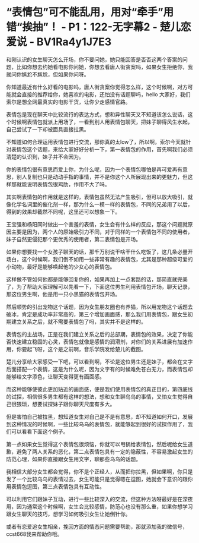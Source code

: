 # “表情包”可不能乱用，用对“牵手”用错“挨抽”！ - P1：122-无字幕2 - 楚儿恋爱说 - BV1Ra4y1J7E3

和刚认识的女生聊天怎么开场，你不要问她，她只能回答是否否这两个答案的问题，比如你想去约她看电影你问她，你想去看唐人街贪案吗，如果女生拒绝你，我就问你尴尬不尴尬，但如果你问呀。

你知道最近有什么好看的电影吗，唐人街贪案你觉得怎么样，这个时候啊，对方可能就会直接的推荐给你，她喜欢的电影，还怕没有话题聊吗，hello 大家好，我们索尔是想全网最真实的电影干货，让你少走感情官路。

表情包是现在聊天中比较流行的表达方式，想和异性聊天又不知道该怎么说话，这个时候啊表情包就派上用场了，一看到别人用表情包聊天，把妹子聊得风生水起，自己尝试了一下却被面具直接拉黑。

不知道如何合理运用表情包进行交流，那你真的太low了，所以啊，索尔今天就针对表情包这个话题，来给大家好好分析一下，第一表情包的作用，首先啊我们必须清楚的认识到，妹子并不会因为。

你的表情包很有意思而爱上你，为什么呢，因为一个表情包哪怕是再可爱再有意思，别人复制也只是动动手指的事情，并不是你这个人所展现出来的更魅力，但这样那就能说明表情包很鸡肋，作用不大了吗。

其实啊表情包的作用就是这样的，表情包虽然无法产生吸引，但可以放大吸引，就像化学名词里的催化剂一样，那为什么一模一样的表情包，不同的兄弟用了以后，得到的效果却截然不同呢，这里还可以想象一下。

王宝强和杨阳同时做出一个害羞的表情，女生会有什么样的反应，那这个问题就原因主要是因为，两个人的原始吸引力不同，对于同样的一个表情包不同的使用者，妹子自然更侵犯那个更优秀的使用者，第二表情包是开场。

如果你想要找一个女孩子聊天的话，那千万别说干啥干什么吃饭了，这几条必量开场白，这个时候啊，我们倒不如用一些非常有趣的表情包，尤其是那种超级可爱的小动物，最好是能够唤起他的少女心的表情包。

这样做不管如何他都是能够回复你的，如果再加上一点套路的话，那简直就完美了，为了帮助大家理解可以先看一下，下面这位男生利用表情包开场，聊天记录，那这位男生啊，他是用一只小黑猫的表情包开场。

然后顺势的引出宠物这个话题，因为女生朋友圈也有养猫，所以用宠物这个话题去破冰，肯定是成功率非常高的，第三个增加画面感，那么我们用表情包，跟女生初期建立关系之后，就不需要表情包了吗，其实并不是这样的。

表情包的主战场，正是在我们建立关系之后的总部期，表情包的效果，决定了你能否快速建立稳固的心灵，表情包就像是感情的润滑剂，对你们的关系进展有加速作用，你要起飞呀，这个是之前啊，音乐学院发给楚儿的截图。

楚儿分享给大家感受一下吧，可以看到啊，不论是这位男生还是妹子，都会在文字后面搭配一个表情，这是为什么呢，因为文字有的时候难免苍白无力，而表情包却能够给文字添色，让聊天变得更有画面感。

而这种能够使彼此更加贴近的画面感，便是我们使用表情包的真正目的，第四底线的试探，相信很多男生都有这样的想法，想和女生聊乌乌的事情，又怕女生觉得自己很猥琐，想要试探妹子跟你聊天尺度有多大。

但是害怕自己被拉黑，想知道女生对自己是不是有意思，却不知道如何开口，发展到这种情况的时候啊，一些比较乌乌的表情包，就能够起到很好的试探作用了，我们可以看看下面这个例子。

第一点如果女生觉得这个表情包很烦恼，你就可以甩锅给表情包，然后呢给女生道歉，避免了两人关系的恶化，第二点表情包具有一定的隐蔽性，不容易激起女生的防范心理，如果你直接跟女生用文字，聊那些乌乌的话题。

我相信大部分女生都会觉得，你不是个正经人，从而把你拉黑，但如果啊，你只是发了一个比较乌乌的表情过去，女生可能只是觉得嗯在逗图，她就会下意识的跟你用表情包逗图，第三点表情包具有互动性。

可以利用它们跟妹子互动，进行一些比较深入的交流，但这种方法呀最好是在深夜用，因为通常这个时候啊，女生会比较感情，防范心也没有那么重，如果你想学习跟女生聊天的技巧，想学习如何吸引女生让她倒针你。

或者有恋爱追女生相亲，挽回方面的情态问题需要帮助，那就添加我的微信号，ccst668我来帮助你哦。